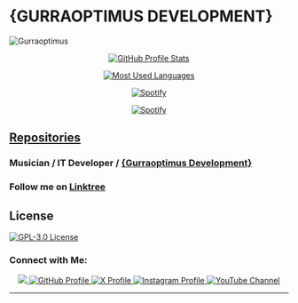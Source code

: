 # {GURRAOPTIMUS DEVELOPMENT}

<!DOCTYPE html>
<!-- Written by gurraoptimus for Gurraoptimus Development -->
   <head>
 <body>
    <div class="Welcome">
        <img class="resize" alt="Gurraoptimus" src="https://www.gurraoptimus.se/img/ico.png" />
  </div>
</body>
</html>

<a href="https://github.com/gurraoptimus">
  <p align="center">
    <img src="https://gh-readme-profile.vercel.app/api?username=gurraoptimus&count_private=true&border_width=0&border_radius=15.2&hide_border=true&theme=merko" alt="GitHub Profile Stats" />
  </p>
</a>

<a href="https://github.com/gurraoptimus">
  <p align="center">
    <img src="https://github-readme-stats.vercel.app/api/top-langs/?username=gurraoptimus&layout=compact&theme=merko" alt="Most Used Languages" />
  </p>
</a>

<p align="center">
  <a href="https://spotify-github-profile.kittinanx.com/api/view?uid=gurra_optimus&redirect=true">
    <img title="Spotify Profile" alt="Spotify" src="https://spotify-github-profile.kittinanx.com/api/view?uid=gurra_optimus&cover_image=false&theme=default&show_offline=true&background_color=919191&interchange=true" />
  </a>
</p>

<p align="center">
  <a href="https://spotify-github-profile.kittinanx.com/api/view?uid=gurra_optimus&redirect=true">
    <img title="Spotify Profile" alt="Spotify" src="https://spotify-github-profile.kittinanx.com/api/view?uid=gurra_optimus&cover_image=false&theme=default&show_offline=true&background_color=919191&interchange=true" />
  </a>
</p>


## [Repositories](https://github.com/gurraoptimus?tab=repositories)
### Musician / IT Developer / [{Gurraoptimus Development}](https://gurraoptimus.se/)
### Follow me on [Linktree](https://linktr.ee/gurraoptimus)

## License

[![GPL-3.0 License][license-shield]][license-url]

### Connect with Me:
<p align="center">
  <a href="https://www.twitch.tv/anoshyguyyt" target="_blank" rel="noreferrer">
    <img src="https://img.shields.io/twitch/status/anoshyguyyt?logo=twitch&style=for-the-badge&color=0891b2&labelColor=1c1917&label=TWITCH+STATUS" />
  </a>
  
  <a href="https://github.com/gurraoptimus" target="_blank">
    <img src="https://img.shields.io/badge/GitHub-%23181717.svg?&style=for-the-badge&logo=github&logoColor=white" alt="GitHub Profile" />
  </a>
  
  <a href="https://x.com/gurraoptimus" target="_blank">
    <img src="https://img.shields.io/badge/X-%23000000.svg?&style=for-the-badge&logo=x&logoColor=white" alt="X Profile" />
  </a>
  
  <a href="https://instagram.com/DinoRainbowGirlMusic" target="_blank">
    <img src="https://img.shields.io/badge/Instagram-%23000000.svg?&style=for-the-badge&logo=instagram&logoColor=white" alt="Instagram Profile" />
  </a>
  
  <a href="https://www.youtube.com/@anoshyguy" target="_blank">
    <img src="https://img.shields.io/badge/YouTube-%23EE4831.svg?&style=for-the-badge&logo=youtube&logoColor=white" alt="YouTube Channel" />
  </a>
</p>

---

[license-shield]: https://img.shields.io/github/license/gurraoptimus/gurraoptimus.svg?style=flat-square
[license-url]: https://github.com/gurraoptimus/gurraoptimus/blob/main/LICENSE
